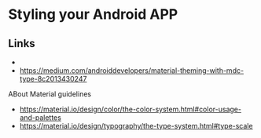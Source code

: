 # Styling your Android APP


## Links

- 
- https://medium.com/androiddevelopers/material-theming-with-mdc-type-8c2013430247

ABout Material guidelines

- https://material.io/design/color/the-color-system.html#color-usage-and-palettes
- https://material.io/design/typography/the-type-system.html#type-scale